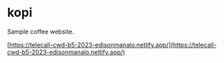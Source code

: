 # kopi

Sample coffee website.

[https://telecall-cwd-b5-2023-edisonmanalo.netlify.app/](https://telecall-cwd-b5-2023-edisonmanalo.netlify.app/)
